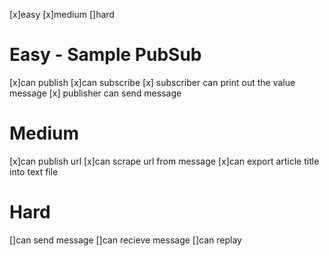 [x]easy
[x]medium
[]hard

# Easy - Sample PubSub
[x]can publish
[x]can subscribe
[x] subscriber can print out the value message
[x] publisher can send message

# Medium

[x]can publish url
[x]can scrape url from message
[x]can export article title into text file

# Hard
[]can send message
[]can recieve message
[]can replay